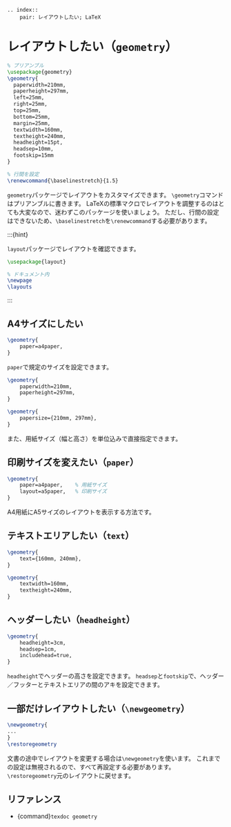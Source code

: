 ```{eval-rst}
.. index::
    pair: レイアウトしたい; LaTeX
```

# レイアウトしたい（``geometry``）

```latex
% プリアンブル
\usepackage{geometry}
\geometry{
  paperwidth=210mm,
  paperheight=297mm,
  left=25mm,
  right=25mm,
  top=25mm,
  bottom=25mm,
  margin=25mm,
  textwidth=160mm,
  textheight=240mm,
  headheight=15pt,
  headsep=10mm,
  footskip=15mm
}

% 行間を設定
\renewcommand{\baselinestretch}{1.5}
```

`geometry`パッケージでレイアウトをカスタマイズできます。
`\geometry`コマンドはプリアンブルに書きます。
LaTeXの標準マクロでレイアウトを調整するのはとても大変なので、迷わずこのパッケージを使いましょう。
ただし、行間の設定はできないため、`\baselinestretch`を`\renewcommand`する必要があります。

:::{hint}

``layout``パッケージでレイアウトを確認できます。

```latex
\usepackage{layout}

% ドキュメント内
\newpage
\layouts
```

:::

## A4サイズにしたい

```latex
\geometry{
    paper=a4paper,
}
```

`paper`で規定のサイズを設定できます。

```latex
\geometry{
    paperwidth=210mm,
    paperheight=297mm,
}

\geometry{
    papersize={210mm, 297mm},
}
```

また、用紙サイズ（幅と高さ）を単位込みで直接指定できます。

## 印刷サイズを変えたい（`paper`）

```latex
\geometry{
    paper=a4paper,    % 用紙サイズ
    layout=a5paper,   % 印刷サイズ
}
```

A4用紙にA5サイズのレイアウトを表示する方法です。

## テキストエリアしたい（`text`）

```latex
\geometry{
    text={160mm, 240mm},
}

\geometry{
    textwidth=160mm,
    textheight=240mm,
}
```

## ヘッダーしたい（`headheight`）

```latex
\geometry{
    headheight=3cm,
    headsep=1cm,
    includehead=true,
}
```

`headheight`でヘッダーの高さを設定できます。
`headsep`と`footskip`で、ヘッダー／フッターとテキストエリアの間のアキを設定できます。

## 一部だけレイアウトしたい（``\newgeometry``）

```latex
\newgeometry{
...
}
\restoregeometry
```

文書の途中でレイアウトを変更する場合は``\newgeometry``を使います。
これまでの設定は無視されるので、すべて再設定する必要があります。
``\restoregeometry``元のレイアウトに戻せます。

## リファレンス

- {command}`texdoc geometry`
